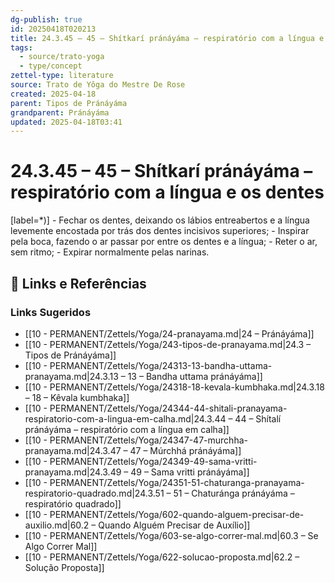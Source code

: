 ```yaml
---
dg-publish: true
id: 20250418T020213
title: 24.3.45 – 45 – Shítkarí pránáyáma – respiratório com a língua e os dentes
tags:
  - source/trato-yoga
  - type/concept
zettel-type: literature
source: Trato de Yôga do Mestre De Rose
created: 2025-04-18
parent: Tipos de Pránáyáma
grandparent: Pránáyáma
updated: 2025-04-18T03:41
---
```


# 24.3.45 – 45 – Shítkarí pránáyáma – respiratório com a língua e os dentes

[label=*)]
    -  Fechar os dentes, deixando os lábios entreabertos e a língua levemente encostada por trás dos dentes incisivos superiores;
    -  Inspirar pela boca, fazendo o ar passar por entre os dentes e a língua;
    -  Reter o ar, sem ritmo;
    -  Expirar normalmente pelas narinas.

## 🔗 Links e Referências











### Links Sugeridos

- [[10 - PERMANENT/Zettels/Yoga/24-pranayama.md\|24 – Pránáyáma]]
- [[10 - PERMANENT/Zettels/Yoga/243-tipos-de-pranayama.md\|24.3 – Tipos de Pránáyáma]]
- [[10 - PERMANENT/Zettels/Yoga/24313-13-bandha-uttama-pranayama.md\|24.3.13 – 13 – Bandha uttama pránáyáma]]
- [[10 - PERMANENT/Zettels/Yoga/24318-18-kevala-kumbhaka.md\|24.3.18 – 18 – Kêvala kumbhaka]]
- [[10 - PERMANENT/Zettels/Yoga/24344-44-shitali-pranayama-respiratorio-com-a-lingua-em-calha.md\|24.3.44 – 44 – Shítalí pránáyáma – respiratório com a língua em calha]]
- [[10 - PERMANENT/Zettels/Yoga/24347-47-murchha-pranayama.md\|24.3.47 – 47 – Múrchhá pránáyáma]]
- [[10 - PERMANENT/Zettels/Yoga/24349-49-sama-vritti-pranayama.md\|24.3.49 – 49 – Sama vritti pránáyáma]]
- [[10 - PERMANENT/Zettels/Yoga/24351-51-chaturanga-pranayama-respiratorio-quadrado.md\|24.3.51 – 51 – Chaturánga pránáyáma – respiratório quadrado]]
- [[10 - PERMANENT/Zettels/Yoga/602-quando-alguem-precisar-de-auxilio.md\|60.2 – Quando Alguém Precisar de Auxílio]]
- [[10 - PERMANENT/Zettels/Yoga/603-se-algo-correr-mal.md\|60.3 – Se Algo Correr Mal]]
- [[10 - PERMANENT/Zettels/Yoga/622-solucao-proposta.md\|62.2 – Solução Proposta]]